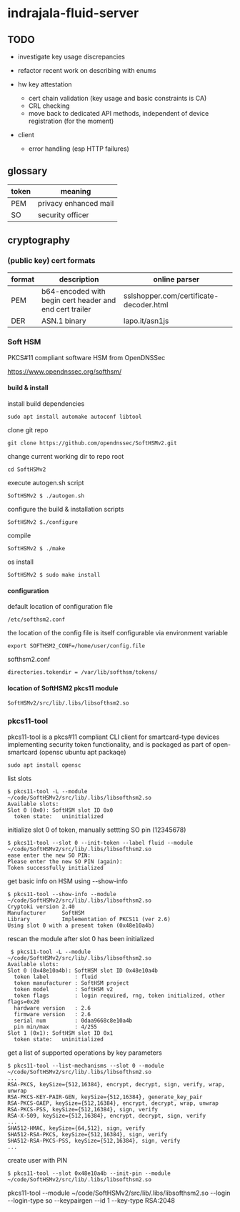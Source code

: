 # indrajala-fluid-server

## TODO

- investigate key usage discrepancies
- refactor recent work on describing with enums
- hw key attestation
  - cert chain validation (key usage and basic constraints is CA)
  - CRL checking
  - move back to dedicated API methods, independent of device registration (for the moment)

- client
  - error handling (esp HTTP failures)

## glossary

token|meaning
-----|-------
PEM|privacy enhanced mail
SO|security officer

## cryptography

### (public key) cert formats

format|description|online parser
------|-----------|-------------
PEM|b64-encoded with begin cert header and end cert trailer|sslshopper.com/certificate-decoder.html
DER|ASN.1 binary|lapo.it/asn1js

### Soft HSM

PKCS#11 compliant software HSM from OpenDNSSec

https://www.opendnssec.org/softhsm/

#### build & install

install build dependencies
```
sudo apt install automake autoconf libtool
```

clone git repo
```
git clone https://github.com/opendnssec/SoftHSMv2.git
```

change current working dir to repo root
```
cd SoftHSMv2
```

execute autogen.sh script
```
SoftHSMv2 $ ./autogen.sh
```

configure the build & installation scripts
```
SoftHSMv2 $./configure
```

compile
```
SoftHSMv2 $ ./make
```

os install
```
SoftHSMv2 $ sudo make install
```

#### configuration

default location of configuration file
```
/etc/softhsm2.conf
```

the location of the config file is itself configurable via environment variable
```
export SOFTHSM2_CONF=/home/user/config.file
```

softhsm2.conf
```
directories.tokendir = /var/lib/softhsm/tokens/
```

#### location of SoftHSM2 pkcs11 module
  
```
SoftHSMv2/src/lib/.libs/libsofthsm2.so
```

### pkcs11-tool

pkcs11-tool is a pkcs#11 compliant CLI client for smartcard-type devices implementing security token functionality, and is packaged as part of open-smartcard (opensc ubuntu apt packaqe)

```
sudo apt install opensc
```

list slots
```
$ pkcs11-tool -L --module ~/code/SoftHSMv2/src/lib/.libs/libsofthsm2.so
Available slots:
Slot 0 (0x0): SoftHSM slot ID 0x0
  token state:   uninitialized
```

initialize slot 0 of token, manually settting SO pin (12345678)
```
$ pkcs11-tool --slot 0 --init-token --label fluid --module ~/code/SoftHSMv2/src/lib/.libs/libsofthsm2.so
ease enter the new SO PIN: 
Please enter the new SO PIN (again): 
Token successfully initialized
```

get basic info on HSM using --show-info
```
$ pkcs11-tool --show-info --module ~/code/SoftHSMv2/src/lib/.libs/libsofthsm2.so
Cryptoki version 2.40
Manufacturer     SoftHSM
Library          Implementation of PKCS11 (ver 2.6)
Using slot 0 with a present token (0x48e10a4b)
```

rescan the module after slot 0 has been initialized
```
 $ pkcs11-tool -L --module ~/code/SoftHSMv2/src/lib/.libs/libsofthsm2.so
Available slots:
Slot 0 (0x48e10a4b): SoftHSM slot ID 0x48e10a4b
  token label        : fluid
  token manufacturer : SoftHSM project
  token model        : SoftHSM v2
  token flags        : login required, rng, token initialized, other flags=0x20
  hardware version   : 2.6
  firmware version   : 2.6
  serial num         : 0daa9668c8e10a4b
  pin min/max        : 4/255
Slot 1 (0x1): SoftHSM slot ID 0x1
  token state:   uninitialized
```

get a list of supported operations by key parameters
```
$ pkcs11-tool --list-mechanisms --slot 0 --module ~/code/SoftHSMv2/src/lib/.libs/libsofthsm2.so
...
RSA-PKCS, keySize={512,16384}, encrypt, decrypt, sign, verify, wrap, unwrap
RSA-PKCS-KEY-PAIR-GEN, keySize={512,16384}, generate_key_pair
RSA-PKCS-OAEP, keySize={512,16384}, encrypt, decrypt, wrap, unwrap
RSA-PKCS-PSS, keySize={512,16384}, sign, verify
RSA-X-509, keySize={512,16384}, encrypt, decrypt, sign, verify
...
SHA512-HMAC, keySize={64,512}, sign, verify
SHA512-RSA-PKCS, keySize={512,16384}, sign, verify
SHA512-RSA-PKCS-PSS, keySize={512,16384}, sign, verify
...
```

create user with PIN
```
$ pkcs11-tool --slot 0x48e10a4b --init-pin --module ~/code/SoftHSMv2/src/lib/.libs/libsofthsm2.so
```


 pkcs11-tool --module ~/code/SoftHSMv2/src/lib/.libs/libsofthsm2.so --login --login-type so --keypairgen --id 1 --key-type RSA:2048



